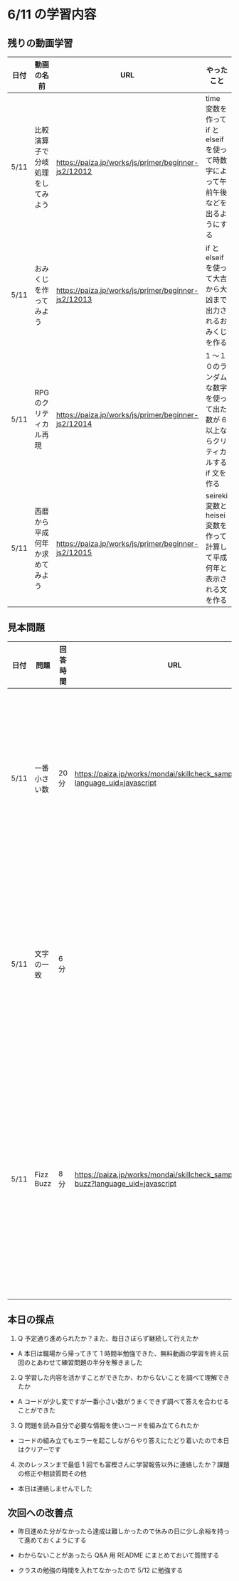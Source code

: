 # 6/11 の学習内容

## 残りの動画学習

| 日付 | 動画の名前                       | URL                                                 | やったこと                                                                        |
| ---- | -------------------------------- | --------------------------------------------------- | --------------------------------------------------------------------------------- |
| 5/11 | 比較演算子で分岐処理をしてみよう | https://paiza.jp/works/js/primer/beginner-js2/12012 | time 変数を作って if と elseif を使って時数字によって午前午後などを出るようにする |
| 5/11 | おみくじを作ってみよう           | https://paiza.jp/works/js/primer/beginner-js2/12013 | if と elseif を使って大吉から大凶まで出力されるおみくじを作る                     |
| 5/11 | RPG のクリティカル再現           | https://paiza.jp/works/js/primer/beginner-js2/12014 | 1 ～１０のランダムな数字を使って出た数が 6 以上ならクリティカルする if 文を作る   |
| 5/11 | 西暦から平成何年か求めてみよう   | https://paiza.jp/works/js/primer/beginner-js2/12015 | seireki 変数と heisei 変数を作って計算して平成何年と表示される文を作る            |

## 見本問題

| 日付 | 問題         | 回答時間 | URL                                                                               | 問題                                                                                             |
| ---- | ------------ | -------- | --------------------------------------------------------------------------------- | ------------------------------------------------------------------------------------------------ |
| 5/11 | 一番小さい数 | 20 分    | https://paiza.jp/works/mondai/skillcheck_sample/min_num?language_uid=javascript   | ５つの改行の数字 n_1 ～ n_5 があるその中から一番小さい数を出力せよ                               |
| 5/11 | 文字の一致   | 6 分     |                                                                                   | 二つの文字 a と b がある a と b が一位していれば OK 違うなら NG と出力せよ                       |
| 5/11 | Fizz Buzz    | 8 分     | https://paiza.jp/works/mondai/skillcheck_sample/fizz-buzz?language_uid=javascript | 1 ～ 100 の数字を出力して 3 の倍数なら Fizz5 の倍数なら Buzz 両方満たすなら Fizz Buzz を入力せよ |

## 本日の採点

1. Q 予定通り進められたか？また、毎日さぼらず継続して行えたか

- A 本日は職場から帰ってきて 1 時間半勉強できた、無料動画の学習を終え前回のとあわせて練習問題の半分を解きました

2. Q 学習した内容を活かすことができたか、わからないことを調べて理解できたか

- A コードが少し変ですが一番小さい数がうまくできず調べて答えを合わせることができた

3. Q 問題を読み自分で必要な情報を使いコードを組み立てられたか

- コードの組み立てもエラーを起こしながらやり答えにたどり着いたので本日はクリアーです

4. 次のレッスンまで最低 1 回でも富樫さんに学習報告以外に連絡したか？課題の修正や相談質問その他

- 本日は連絡しませんでした

## 次回への改善点

- 昨日進めた分がなかったら達成は難しかったので休みの日に少し余裕を持って進めておくようにする

- わからないことがあったら Q&A 用 README にまとめておいて質問する

- クラスの勉強の時間を入れてなかったので 5/12 に勉強する
